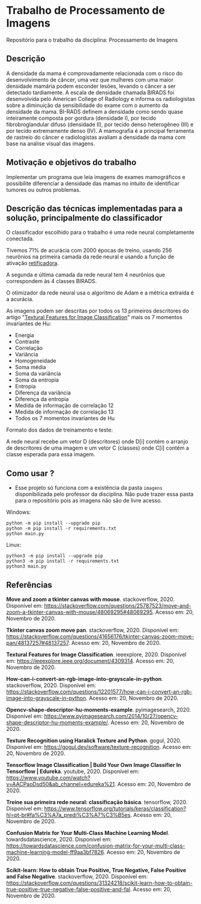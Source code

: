 # Trabalho de Processamento de Imagens

Repositório para o trabalho da disciplina: Processamento de Imagens

## Descrição

A densidade da mama é comprovadamente relacionada com o risco do desenvolvimento de câncer, uma vez que mulheres com uma maior densidade mamária podem esconder lesões, levando o câncer a ser detectado tardiamente. A escala de densidade chamada BIRADS foi desenvolvida pelo American College of Radiology e informa os radiologistas sobre a diminuição da sensibilidade do exame com o aumento da densidade da mama. BI-RADS definem a densidade como sendo quase inteiramente composta por gordura (densidade I), por tecido fibrobroglandular difuso (densidade II), por tecido denso heterogêneo (III) e por tecido extremamente denso (IV). A mamografia é a principal ferramenta de rastreio do câncer e radiologistas avaliam a densidade da mama com base na análise visual das imagens.

## Motivação e objetivos do trabalho

Implementar um programa que leia imagens de exames mamográficos e possibilite diferenciar a densidade das mamas no intuito de identificar tumores ou outros problemas.

## Descrição das técnicas implementadas para a solução, principalmente do classificador

O classificador escolhido para o trabalho é uma rede neural completamente conectada.

Tivemos 71% de acurácia com 2000 épocas de treino, usando 256 neurônios na primeira camada da rede neural e usando a função de ativação [retificadora](https://en.wikipedia.org/wiki/Rectifier_(neural_networks)).

A segunda e última camada da rede neural tem 4 neurônios que correspondem às 4 classes BIRADS.

O otimizador da rede neural usa o algoritmo de Adam e a métrica extraída é a acurácia.

As imagens podem ser descritas por todos os 13 primeiros descritores do artigo "[Textural Features for Image Classification](https://ieeexplore.ieee.org/document/4309314)" mais os 7 momentos invariantes de Hu:

- Energia
- Contraste
- Correlação
- Variância
- Homogeneidade
- Soma média
- Soma da variância
- Soma da entropia
- Entropia
- Diferença da variância
- Diferença da entropia
- Medida de informação de correlação 12
- Medida de informação de correlação 13
- Todos os 7 momentos invariantes de Hu

Formato dos dados de treinamento e teste:

A rede neural recebe um vetor D (descritores) onde D\[i\] contém o arranjo de descritores de uma imagem e um vetor C (classes) onde C\[i\] contém a classe esperada para essa imagem.

## Como usar ?

- Esse projeto só funciona com a existência da pasta `imagens` disponibilizada pelo professor da disciplina. Não pude trazer essa pasta para o repositório pois as imagens não são de livre acesso.

Windows:

```
python -m pip install --upgrade pip
python -m pip install -r requirements.txt
python main.py
```

Linux:

```
python3 -m pip install --upgrade pip
python3 -m pip install -r requirements.txt
python3 main.py
```

## Referências

**Move and zoom a tkinter canvas with mouse**. stackoverflow, 2020. Disponível em: https://stackoverflow.com/questions/25787523/move-and-zoom-a-tkinter-canvas-with-mouse/48069295#48069295. Acesso em: 20, Novembro de 2020.

**Tkinter canvas zoom move pan**. stackoverflow, 2020. Disponível em: https://stackoverflow.com/questions/41656176/tkinter-canvas-zoom-move-pan/48137257#48137257. Acesso em: 20, Novembro de 2020.

**Textural Features for Image Classification**. ieeexplore, 2020. Disponível em: https://ieeexplore.ieee.org/document/4309314. Acesso em: 20, Novembro de 2020.

**How-can-i-convert-an-rgb-image-into-grayscale-in-python**. stackoverflow, 2020. Disponível em: https://stackoverflow.com/questions/12201577/how-can-i-convert-an-rgb-image-into-grayscale-in-python. Acesso em: 20, Novembro de 2020.

**Opencv-shape-descriptor-hu-moments-example**. pyimagesearch, 2020. Disponível em: https://www.pyimagesearch.com/2014/10/27/opencv-shape-descriptor-hu-moments-example/. Acesso em: 20, Novembro de 2020.

**Texture Recognition using Haralick Texture and Python**. gogul, 2020. Disponível em: https://gogul.dev/software/texture-recognition. Acesso em: 20, Novembro de 2020.

**Tensorflow Image Classification | Build Your Own Image Classifier In Tensorflow | Edureka**. youtube, 2020. Disponível em: https://www.youtube.com/watch?v=AACPaoDsd50&ab_channel=edureka%21. Acesso em: 20, Novembro de 2020.

**Treine sua primeira rede neural: classificação básica**. tensorflow, 2020. Disponível em: https://www.tensorflow.org/tutorials/keras/classification?hl=pt-br#fa%C3%A7a_predi%C3%A7%C3%B5es. Acesso em: 20, Novembro de 2020.

**Confusion Matrix for Your Multi-Class Machine Learning Model**. towardsdatascience, 2020. Disponível em: https://towardsdatascience.com/confusion-matrix-for-your-multi-class-machine-learning-model-ff9aa3bf7826. Acesso em: 20, Novembro de 2020.

**Scikit-learn: How to obtain True Positive, True Negative, False Positive and False Negative**. stackoverflow, 2020. Disponível em: https://stackoverflow.com/questions/31324218/scikit-learn-how-to-obtain-true-positive-true-negative-false-positive-and-fal. Acesso em: 20, Novembro de 2020.
